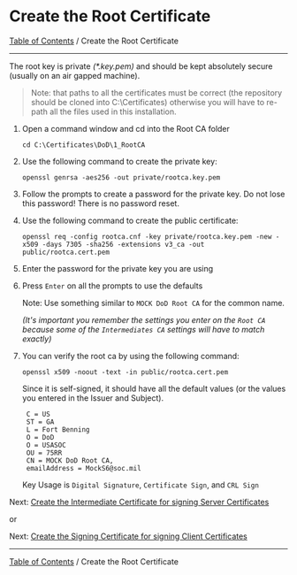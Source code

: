 # Create the Root Certificate

[Table of Contents](../../README.md#table-of-contents) / Create the Root Certificate

------------------------------------------------------------------

The root key is private *(\*.key.pem)* and should be kept absolutely secure (usually on an air gapped machine).

> Note: that paths to all the certificates must be correct (the repository should be cloned into C:\Certificates) otherwise you will have to re-path all the files used in this installation.

1. Open a command window and cd into the Root CA folder

       cd C:\Certificates\DoD\1_RootCA

2. Use the following command to create the private key:

       openssl genrsa -aes256 -out private/rootca.key.pem

3. Follow the prompts to create a password for the private key.  Do not lose this password!  There is no password reset.

4. Use the following command to create the public certificate:

       openssl req -config rootca.cnf -key private/rootca.key.pem -new -x509 -days 7305 -sha256 -extensions v3_ca -out public/rootca.cert.pem

5. Enter the password for the private key you are using

6. Press `Enter` on all the prompts to use the defaults

   Note: Use something similar to `MOCK DoD Root CA` for the common name.

   *(It's important you remember the settings you enter on the `Root CA` because some of the `Intermediates CA` settings will have to match exactly)*

7. You can verify the root ca by using the following command:

       openssl x509 -noout -text -in public/rootca.cert.pem

    Since it is self-signed, it should have all the default values (or the values you entered in the Issuer and Subject).

        C = US
        ST = GA
        L = Fort Benning
        O = DoD
        O = USASOC
        OU = 75RR
        CN = MOCK DoD Root CA,
        emailAddress = MockS6@soc.mil

    Key Usage is `Digital Signature`, `Certificate Sign`, and `CRL Sign`

Next: [Create the Intermediate Certificate for signing Server Certificates](../1A_IntermediateCA/README.md)

or

Next: [Create the Signing Certificate for signing Client Certificates](../1B_SigningCA/README.md)

------------------------------------------------------------------
[Table of Contents](../../README.md#table-of-contents) / Create the Root Certificate